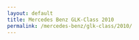 ```yaml
---
layout: default
title: Mercedes Benz GLK-Class 2010
permalink: /mercedes-benz/glk-class/2010/
---
```

